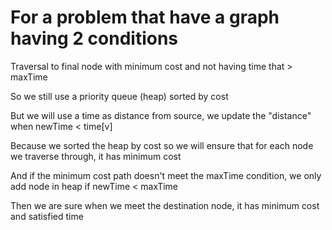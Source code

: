 # For a problem that have a graph having 2 conditions

Traversal to final node with minimum cost and not having time that > maxTime

So we still use a priority queue (heap) sorted by cost
   
But we will use a time as distance from source, we update the "distance" when newTime < time[v]

Because we sorted the heap by cost so we will ensure that for each node we traverse through, it has minimum cost

And if the minimum cost path doesn't meet the maxTime condition, we only add node in heap if newTime < maxTime

Then we are sure when we meet the destination node, it has minimum cost and satisfied time
